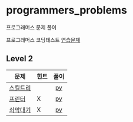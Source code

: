 # programmers_problems
프로그래머스 문제 풀이

프로그래머스 코딩테스트 [연습문제](https://programmers.co.kr/learn/challenges)


## Level 2

| 문제 | 힌트 | 풀이 |  
| ------------- | ------------- |:-------------:|
| [스킬트리](https://programmers.co.kr/learn/courses/30/lessons/49993) |  | [py](python3/스킬트리_lv2.py) |
| [프린터](https://programmers.co.kr/learn/courses/30/lessons/42587) | X | [py](python3/프린터_lv2.py) |
| [쇠막대기](https://programmers.co.kr/learn/courses/30/lessons/42585) | X | [py](python3/쇠막대기_lv2.py) |
